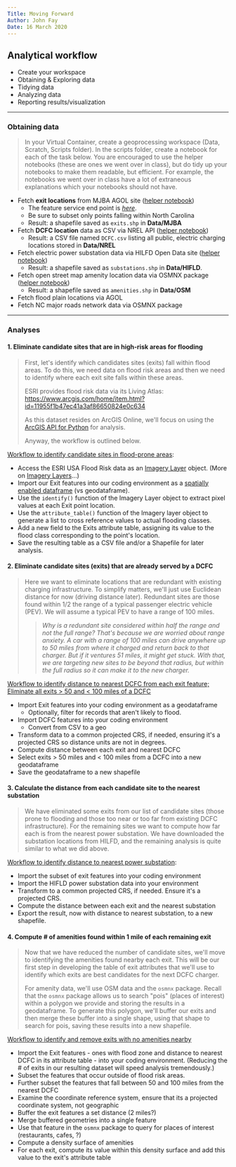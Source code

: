 ```yaml
---
Title: Moving Forward
Author: John Fay
Date: 16 March 2020
---
```


## Analytical workflow

* Create your workspace
* Obtaining & Exploring data
* Tidying data
* Analyzing data
* Reporting results/visualization

---

### Obtaining data

> In your Virtual Container, create a geoprocessing workspace (Data, Scratch, Scripts folder). In the scripts folder, create a notebook for each of the task below. You are encouraged to use the helper notebooks (these are ones we went over in class), but do tidy up your notebooks to make them readable, but efficient. For example, the notebooks we went over in class have a lot of extraneous explanations which your notebooks should not have. 

* Fetch **exit locations** from MJBA AGOL site ([helper notebook](https://nbviewer.jupyter.org/github/DataDevils/FetchingData/blob/master/02a-Fetching-ArcGIS-Online-Services.ipynb))
  * The feature service end point is *[here](https://services7.arcgis.com/fqNd6NEGNf5qzQdv/ArcGIS/rest/services/TCI_NC_exits_2019_06_11_v1/FeatureServer/1)*.
  * Be sure to subset only points falling within North Carolina
  * Result: a shapefile saved as `exits.shp` in **Data/MJBA**
* Fetch **DCFC location** data as CSV via NREL API ([helper notebook](https://nbviewer.jupyter.org/github/DataDevils/FetchingData/blob/master/01-Fetch-NREL-data-via-API.ipynb))
  * Result: a CSV file named `DCFC.csv` listing all  public, electric charging locations stored in **Data/NREL**
* Fetch electric power substation data via HILFD Open Data site ([helper notebook](https://nbviewer.jupyter.org/github/DataDevils/FetchingData/blob/master/02c-Fetching-Data-From-OpenData-Sites.ipynb))
  * Result:  a shapefile saved as `substations.shp` in **Data/HIFLD**. 
* Fetch open street map amenity location data via OSMNX package ([helper notebook](https://nbviewer.jupyter.org/github/DataDevils/FetchingData/blob/master/DEMO-Fetch-NC-Amenities.ipynb))
  * Result: a shapefile saved as `amenities.shp` in **Data/OSM**
* Fetch flood plain locations via AGOL
* Fetch NC major roads network data via OSMNX package

---

### Analyses

#### 1. Eliminate candidate sites that are in high-risk areas for flooding

> First, let's identify which candidates sites (exits) fall within flood areas. To do this, we need data on flood risk areas and then we need to identify where each exit site falls within these areas. 
>
> ESRI provides flood risk data via its Living Atlas: 
> https://www.arcgis.com/home/item.html?id=11955f1b47ec41a3af86650824e0c634 
>
> As this dataset resides on ArcGIS Online, we'll focus on using the [ArcGIS API for Python](https://developers.arcgis.com/python/guide/) for analysis. 
>
> Anyway, the workflow is outlined below. 

<u>Workflow to identify candidate sites in flood-prone areas</u>:

* Access the ESRI USA Flood Risk data as an [Imagery Layer](https://developers.arcgis.com/python/api-reference/arcgis.raster.toc.html#imagerylayer) object. (More on [Imagery Layers](https://developers.arcgis.com/python/guide/using-imagery-layers/)...)
* Import our Exit features into our coding environment as a [spatially enabled dataframe](https://developers.arcgis.com/python/guide/introduction-to-the-spatially-enabled-dataframe/) (vs geodataframe).
* Use the `identify()` function of the Imagery Layer object to extract pixel values at each Exit point location.
* Use the `attribute_table()` function of the Imagery layer object to generate a list to cross reference values to actual flooding classes.
* Add a new field to the Exits attribute table, assigning its value to the flood class corresponding to the point's location.
* Save the resulting table as a CSV file and/or a Shapefile for later analysis.



#### 2. Eliminate candidate sites (exits) that are already served by a DCFC

> Here we want to eliminate locations that are redundant with existing charging infrastructure. To simplify matters, we'll just use Euclidean distance for now (driving distance later). Redundant sites are those found within 1/2 the range of a typical passenger electric vehicle (PEV). We will assume a typical PEV to have a range of 100 miles. 
>
> > *Why is a redundant site considered within half the range and not the full range? That's because we are worried about range anxiety. A car with a range of 100 miles can drive anywhere up to 50 miles from where it charged and return back to that charger. But if it ventures 51 miles, it might get stuck. With that, we are targeting new sites to be beyond that radius, but within the full radius so it can make it to the new charger.*  

<u>Workflow to identify distance to nearest DCFC from each exit feature; Eliminate all exits > 50 and < 100 miles of a DCFC</u>

* Import Exit features into your coding environment as a geodataframe
  * Optionally, filter for records that aren't likely to flood.
* Import DCFC features into your coding environment
  * Convert from CSV to a geo
* Transform data to a common projected CRS, if needed, ensuring it's a projected CRS so distance units are not in degrees.
* Compute distance between each exit and nearest DCFC
* Select exits > 50 miles and < 100 miles from a DCFC into a new geodataframe
* Save the geodataframe to a new shapefile



#### 3. Calculate the distance from each candidate site to the nearest substation

> We have eliminated some exits from our list of candidate sites (those prone to flooding and those too near or too far from existing DCFC infrastructure). For the remaining sites we want to compute how far each is from the nearest power substation. We have downloaded the substation locations from HILFD, and the remaining analysis is quite similar to what we did above.

<u>Workflow to identify distance to nearest power substation</u>:

* Import the subset of exit features into your coding environment
* Import the HIFLD power substation data into your environment
* Transform to a common projected CRS, if needed. Ensure it's a projected CRS. 
* Compute the distance between each exit and the nearest substation
* Export the result, now with distance to nearest substation, to a new shapefile.

####  

#### 4. Compute # of amenities found within 1 mile of each remaining exit

> Now that we have reduced the number of candidate sites, we'll move to identifying the amenities found nearby each exit. This will be our first step in developing the table of exit attributes that we'll use to identify which exits are best candidates for the next DCFC charger. 
>
> For amenity data, we'll use OSM data and the `osmnx` package. Recall that the `osmnx` package allows us to search "pois" (places of interest) within a polygon we provide and storing the results in a geodataframe. To generate this polygon, we'll buffer our exits and then merge these buffer into a single shape, using that shape to search for pois, saving these results into a new shapefile.

<u>Workflow to identify and remove exits with no amenities nearby</u>

* Import the Exit features - ones with flood zone and distance to nearest DCFC in its attribute table - into your coding environment. (Reducing the # of exits in our resulting dataset will speed analysis tremendously.)
* Subset the features that occur outside of flood risk areas.
* Further subset the features that fall between 50 and 100 miles from the nearest DCFC
* Examine the coordinate reference system, ensure that its a projected coordinate system, not geographic
* Buffer the exit features a set distance (2 miles?)
* Merge buffered geometries into a single feature
* Use that feature in the `osmnx` package to query for places of interest (restaurants, cafes, ?)
* Compute a density surface of amenities
* For each exit, compute its value within this density surface and add this value to the exit's attribute table

